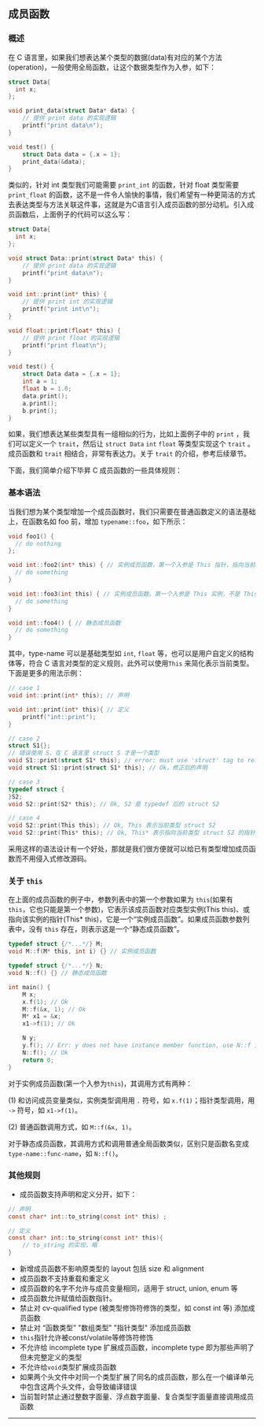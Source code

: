 ## 成员函数

### 概述
在 C 语言里，如果我们想表达某个类型的数据(data)有对应的某个方法(operation)，一般使用全局函数，让这个数据类型作为入参，如下：
```c
struct Data{
  int x;
};

void print_data(struct Data* data) {
    // 提供 print data 的实现逻辑
    printf("print data\n");
}

void test() {
    struct Data data = {.x = 1};
    print_data(&data);
}
```

类似的，针对 int 类型我们可能需要 `print_int` 的函数，针对 float 类型需要 `print_float` 的函数，这不是一件令人愉快的事情，我们希望有一种更简洁的方式去表达类型与方法关联这件事，这就是为C语言引入成员函数的部分动机。引入成员函数后，上面例子的代码可以这么写：
```c
struct Data{
  int x;
};

void struct Data::print(struct Data* this) {
    // 提供 print data 的实现逻辑
    printf("print data\n");
}

void int::print(int* this) {
    // 提供 print int 的实现逻辑
    printf("print int\n");
}

void float::print(float* this) {
    // 提供 print float 的实现逻辑
    printf("print float\n");
}

void test() {
    struct Data data = {.x = 1};
    int a = 1;
    float b = 1.0;
    data.print();
    a.print();
    b.print();
}

```

如果，我们想表达某些类型具有一组相似的行为，比如上面例子中的 `print` ，我们可以定义一个 `trait`，然后让 `struct Data` `int` `float` 等类型实现这个 `trait` 。成员函数和 `trait` 相结合，非常有表达力。关于 `trait` 的介绍，参考后续章节。

下面，我们简单介绍下毕昇 C 成员函数的一些具体规则：

### 基本语法

当我们想为某个类型增加一个成员函数时，我们只需要在普通函数定义的语法基础上，在函数名如 foo 前，增加 `typename::foo`，如下所示：
```c
void foo1() {
  // do nothing
};

void int::foo2(int* this) { // 实例成员函数，第一个入参是 This 指针，指向当前int类型的实例
  // do something
}

void int::foo3(int this) { // 实例成员函数，第一个入参是 This 实例，不是 This 指针
  // do something
}

void int::foo4() { // 静态成员函数
  // do something
}

```

其中，type-name 可以是基础类型如 `int`, `float` 等，也可以是用户自定义的结构体等，符合 C 语言对类型的定义规则，此外可以使用`This` 来简化表示当前类型。下面是更多的用法示例：

```c
// case 1
void int::print(int* this); // 声明

void int::print(int* this){ // 定义
    printf("int::print");
}

// case 2
struct S1{};
// 错误使用 S，在 C 语言里 struct S 才是一个类型
void S1::print(struct S1* this); // error: must use 'struct' tag to refer to type 'S'
void struct S1::print(struct S1* this); // Ok，修正后的声明

// case 3
typedef struct {
}S2;
void S2::print(S2* this); // Ok, S2 是 typedef 后的 struct S2

// case 4
void S2::print(This this); // Ok, This 表示当前类型 struct S2
void S2::print(This* this); // Ok, This* 表示指向当前类型 struct S2 的指针

```

采用这样的语法设计有一个好处，那就是我们很方便就可以给已有类型增加成员函数而不用侵入式修改源码。

### 关于 `this`

在上面的成员函数的例子中，参数列表中的第一个参数如果为 `this`(如果有 `this`，它也只能是第一个参数)，它表示该成员函数对应类型实例(This this)、或指向该实例的指针(This* this)，它是一个“实例成员函数”。如果成员函数参数列表中，没有 `this` 存在，则表示这是一个“静态成员函数”。
```c
typedef struct {/*...*/} M;
void M::f(M* this, int i) {} // 实例成员函数

typedef struct {/*...*/} N;
void N::f() {} // 静态成员函数

int main() {
    M x;
    x.f(1); // Ok
    M::f(&x, 1); // Ok
    M* x1 = &x;
    x1->f(1); // Ok

    N y;
    y.f(); // Err: y does not have instance member function, use N::f instead.
    N::f(); // Ok
    return 0;
}

```
对于实例成员函数(第一个入参为`this`)，其调用方式有两种：

(1) 和访问成员变量类似，实例类型调用用 `.` 符号，如 `x.f(1)`；指针类型调用，用 `->` 符号，如 `x1->f(1)`。

(2) 普通函数调用方式，如 `M::f(&x, 1)`。

对于静态成员函数，其调用方式和调用普通全局函数类似，区别只是函数名变成 `type-name::func-name`，如 `N::f()`。

### 其他规则

- 成员函数支持声明和定义分开，如下：
```c
// 声明
const char* int::to_string(const int* this) ;

// 定义
const char* int::to_string(const int* this){
    // to_string 的实现，略
}

```
- 新增成员函数不影响原类型的 layout 包括 size 和 alignment
- 成员函数不支持重载和重定义
- 成员函数的名字不允许与成员变量相同，适用于 struct, union, enum 等
- 成员函数允许赋值给函数指针。
- 禁止对 cv-qualified type (被类型修饰符修饰的类型，如 const int 等) 添加成员函数
- 禁止对 “函数类型” "数组类型" "指针类型" 添加成员函数
- `this`指针允许被const/volatile等修饰符修饰
- 不允许给 incomplete type 扩展成员函数，incomplete type 即为那些声明了但未完整定义的类型
- 不允许给`void`类型扩展成员函数
- 如果两个头文件中对同一个类型扩展了同名的成员函数，那么在一个编译单元中包含这两个头文件，会导致编译错误
- 当前暂时禁止通过整数字面量、浮点数字面量、复合类型字面量直接调用成员函数

------
